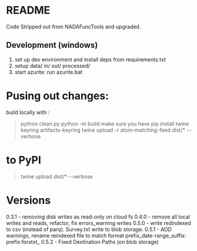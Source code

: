 
# README

Code Stripped out from NADAFuncTools and upgraded.

## Development (windows)

1. set up dev environment and install deps from requirements.txt
2. setup data/ in/ out/ processed/
3. start azurite: run azurite.bat

# Pusing out changes:

build locally with :
> python clean.py
> python -m build
make sure you have pip install twine  keyring artifacts-keyring
> twine upload -r atom-matching-feed dist/* --verbose

# to PyPI

> twine upload dist/* --verbose

# Versions

0.3.1 - removing disk writes as read-only on cloud fs
0.4.0 - remove all local writes and reads, refactor, fix errors_warning writes
0.5.0 - write redindexed to csv (instead of parq).
         Survey.txt write to blob storage.
0.5.1 - AOD warnings, rename reindexed file to match format prefix_date-range_suffix: prefix:forstxt_
0.5.2 - Fixed Destination Paths (on blob storage)
